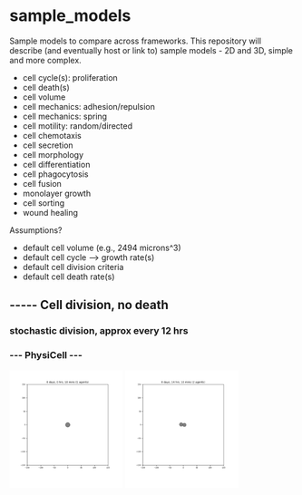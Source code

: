 # sample_models
Sample models to compare across frameworks. This repository will describe (and eventually host or link to) sample models - 2D and 3D, simple and more complex.

* cell cycle(s): proliferation
* cell death(s)
* cell volume
* cell mechanics: adhesion/repulsion
* cell mechanics: spring
* cell motility: random/directed
* cell chemotaxis
* cell secretion
* cell morphology
* cell differentiation
* cell phagocytosis
* cell fusion
* monolayer growth
* cell sorting
* wound healing

Assumptions?
* default cell volume (e.g., 2494 microns^3)
* default cell cycle --> growth rate(s)
* default cell division criteria
* default cell death rate(s)

## ----- Cell division, no death
### stochastic division, approx every 12 hrs
### --- PhysiCell ---
<img src='PhysiCell/division_no_death/frame0001.png' width='200'>
<img src='PhysiCell/division_no_death/frame0085.png' width='200'>




